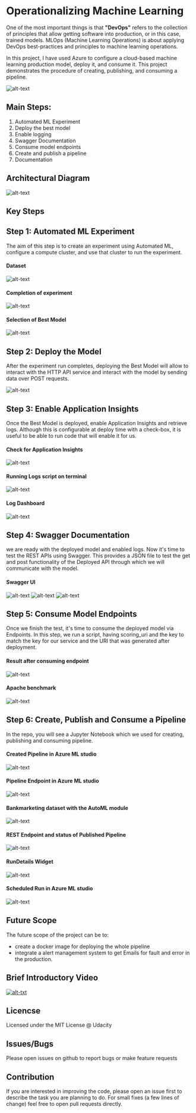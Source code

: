 # Operationalizing Machine Learning

One of the most important things is that **"DevOps"** refers to the collection of principles that allow getting software into production, or in this case, trained models. MLOps (Machine Learning Operations) is about applying DevOps best-practices and principles to machine learning operations.

In this project, I have used Azure to configure a cloud-based machine learning production model, deploy it, and consume it. This project demonstrates the procedure of creating, publishing, and consuming a pipeline.

![alt-text](backup/images/flow_diagram.png)

## Main Steps:
1. Automated ML Experiment
2. Deploy the best model
3. Enable logging
4. Swagger Documentation
5. Consume model endpoints
6. Create and publish a pipeline
7. Documentation

## Architectural Diagram
![alt-text](backup/images/architecture_diagram.png)

## Key Steps
## Step 1: Automated ML Experiment
The aim of this step is to create an experiment using Automated ML, configure a compute cluster, and use that cluster to run the experiment.

#### Dataset
![alt-text](backup/images/image1_1.png)

#### Completion of experiment
![alt-text](backup/images/image2.png)

#### Selection of Best Model
![alt-text](backup/images/image3.png)

## Step 2: Deploy the Model
After the experiment run completes, deploying the Best Model will allow to interact with the HTTP API service and interact with the model by sending data over POST requests.

![alt-text](backup/images/image4.png)

## Step 3: Enable Application Insights
Once the Best Model is deployed, enable Application Insights and retrieve logs. Although this is configurable at deploy time with a check-box, it is useful to be able to run code that will enable it for us.

#### Check for Application Insights
![alt-text](backup/images/image5.png)

#### Running Logs script on terminal
![alt-text](backup/images/image7.png)

#### Log Dashboard
![alt-text](backup/images/image6.png)



## Step 4: Swagger Documentation
we are ready with the deployed model and enabled logs. Now it's time to test the REST APIs using Swagger. This provides a JSON file to test the get and post functionality of the Deployed API through which we will communicate with the model.

#### Swagger UI
![alt-text](backup/images/image8.png)
![alt-text](backup/images/image9.png)
![alt-text](backup/images/image10.png)

## Step 5: Consume Model Endpoints
Once we finish the test, it's time to consume the deployed model via Endpoints. In this step, we run a script, having scoring_uri and the key to match the key for our service and the URI that was generated after deployment. 

#### Result after consuming endpoint
![alt-text](backup/images/image11_1.png)

#### Apache benchmark
![alt-text](backup/images/image12.png)


## Step 6: Create, Publish and Consume a Pipeline
In the repo, you will see a Jupyter Notebook which we used for creating, publishing and consuming pipeline. 

#### Created Pipeline in Azure ML studio
![alt-text](backup/images/image13.png)

#### Pipeline Endpoint in Azure ML studio
![alt-text](backup/images/image14.png)

#### Bankmarketing dataset with the AutoML module
![alt-text](backup/images/image15.png)

#### REST Endpoint and status of Published Pipeline
![alt-text](backup/images/image17.png)

#### RunDetails Widget
![alt-text](backup/images/image18.png)

#### Scheduled Run in Azure ML studio
![alt-text](backup/images/image19.png)


## Future Scope
The future scope of the project can be to:
* create a docker image for deploying the whole pipeline
* integrate a alert management system to get Emails for fault and error in the production.

## Brief Introductory Video

[![alt-txt](backup/images/youtube_thumbnail.jpg)](https://www.youtube.com/watch?v=haBXfmGhPG8)

## Licencse
Licensed under the MIT License @ Udacity

## Issues/Bugs
Please open issues on github to report bugs or make feature requests

## Contribution
If you are interested in improving the code, please open an issue first to describe the task you are planning to do. For small fixes (a few lines of change) feel free to open pull requests directly.
